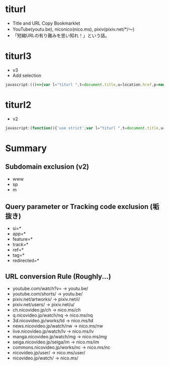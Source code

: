 # titurl

- Title and URL Copy Bookmarklet
- YouTube(youtu.be), niconico(nico.ms), pixiv(pixiv.net/*/～)
- 「短縮URLの有り難みを思い知れ！」という話。

# titurl3

- v3
- Add selection

```js
javascript:(()=>{var l="titurl ",t=document.title,u=location.href,p=new URL(u),h=p.host.split("."),f=["www","m","sp"],s=f.includes(h[0])?h[0]:"",h2=h.slice();if(s)h2.shift();var plain=h2.join("."),full=s?s+"."+plain:plain,m={"youtube.com/watch\\?v=":"youtu.be/","youtube.com/shorts/":"youtu.be/","pixiv.net/artworks/":"pixiv.net/i/","pixiv.net/users/":"pixiv.net/u/","ch.nicovideo.jp/ch":"nico.ms/ch","q.nicovideo.jp/watch/nq":"nico.ms/nq","3d.nicovideo.jp/works/td":"nico.ms/td","news.nicovideo.jp/watch/nw":"nico.ms/nw","live.nicovideo.jp/watch/lv":"nico.ms/lv","manga.nicovideo.jp/watch/mg":"nico.ms/mg","seiga.nicovideo.jp/seiga/im":"nico.ms/im","commons.nicovideo.jp/works/nc":"nico.ms/nc","nicovideo.jp/user/":"nico.ms/user/","nicovideo.jp/watch/":"nico.ms/"};var needConfirm=!!s;for(var x in m){if(new RegExp(x).test(u)){needConfirm=true;break}}var d=needConfirm?confirm("URLを短めにしますか？"):false;p.host=d?plain:full;["si","app","feature","track","ref","tag","redirected"].forEach(k=>p.searchParams.delete(k));u=p.toString();if(d)for(var x in m){var r=new RegExp(x);if(r.test(u)){u=u.replace(r,m[x]);break}}var z=t+"\n"+u;navigator.clipboard?navigator.clipboard.writeText(z).then(()=>alert(l+"OK:\n"+z)).catch(()=>alert(l+"ERR:\n"+z)):prompt(l+"OK:",z)})();
```


# titurl2

- v2

```js
javascript:(function(){'use strict';var l="titurl ",t=document.title,u=window.location.href,p=new URL(u),a=["www","m","sp"],h=p.host.split(".");if(a.indexOf(h[0])!==-1)h.shift();p.host=h.join(".");var r=["si","app","feature","track","ref","tag","redirected"];r.forEach(function(k){p.searchParams.delete(k)});u=p.toString();var m={"youtube.com/watch\\?v=":"youtu.be/","youtube.com/shorts/":"youtu.be/","pixiv.net/artworks/":"pixiv.net/i/","pixiv.net/users/":"pixiv.net/u/","ch.nicovideo.jp/ch":"nico.ms/ch","q.nicovideo.jp/watch/nq":"nico.ms/nq","3d.nicovideo.jp/works/td":"nico.ms/td","news.nicovideo.jp/watch/nw":"nico.ms/nw","live.nicovideo.jp/watch/lv":"nico.ms/lv","manga.nicovideo.jp/watch/mg":"nico.ms/mg","seiga.nicovideo.jp/seiga/im":"nico.ms/im","commons.nicovideo.jp/works/nc":"nico.ms/nc","nicovideo.jp/user/":"nico.ms/user/","nicovideo.jp/watch/":"nico.ms/"};for(var x in m){var y=new RegExp(x);if(y.test(u)){u=u.replace(y,m[x]);break}}var z=t+"\n"+u;navigator.clipboard?navigator.clipboard.writeText(z).then(function(){alert(l+"OK:\n"+z)}).catch(function(){alert(l+"ERR:\n"+z)}):prompt(l+"OK:",z);})();
```

# Summary


## Subdomain exclusion (v2)

- w​w​w
- sp
- m

## Query parameter or Tracking code exclusion (垢抜き)

- si=*
- app=*
- feature=*
- track=*
- ref=*
- tag=*
- redirected=*


## URL conversion Rule (Roughly...)

- youtube.com/watch?v= -> youtu.be/
- youtube.com/shorts/ -> youtu.be/
- pixiv.net/artworks/ -> pixiv.net/i/
- pixiv.net/users/ -> pixiv.net/u/
- ch.nicovideo.jp/ch -> nico.ms/ch
- q.nicovideo.jp/watch/nq -> nico.ms/nq
- 3d.nicovideo.jp/works/td -> nico.ms/td
- news.nicovideo.jp/watch/nw -> nico.ms/nw
- live.nicovideo.jp/watch/lv -> nico.ms/lv
- manga.nicovideo.jp/watch/mg -> nico.ms/mg
- seiga.nicovideo.jp/seiga/im -> nico.ms/im
- commons.nicovideo.jp/works/nc -> nico.ms/nc
- nicovideo.jp/user/ -> nico.ms/user/
- nicovideo.jp/watch/ -> nico.ms/




